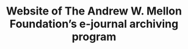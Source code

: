 ---
layout: report
pub_date: 2001-02-01
title: "Website of The Andrew W. Mellon Foundation’s e-journal archiving program"
authors: 
redirect_to: https://old.diglib.org/preserve/ejp.htm
org: DLF
seo:
  type: Report
description: ""
---